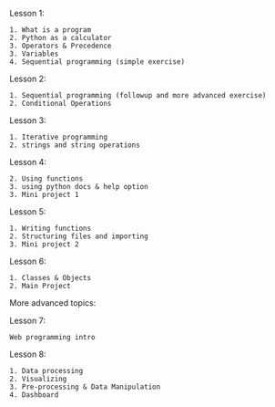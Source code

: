 Lesson 1:

    1. What is a program
    2. Python as a calculator
    3. Operators & Precedence
    3. Variables
    4. Sequential programming (simple exercise)
Lesson 2:

    1. Sequential programming (followup and more advanced exercise)
    2. Conditional Operations
Lesson 3:

    1. Iterative programming
    2. strings and string operations
Lesson 4:

    2. Using functions
    3. using python docs & help option
    3. Mini project 1
Lesson 5:

    1. Writing functions
    2. Structuring files and importing
    3. Mini project 2
Lesson 6:

    1. Classes & Objects
    2. Main Project

More advanced topics:

Lesson 7:

    Web programming intro

Lesson 8:

    1. Data processing
    2. Visualizing
    3. Pre-processing & Data Manipulation
    4. Dashboard



